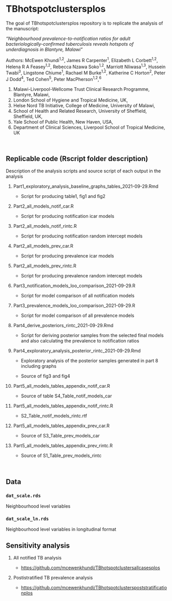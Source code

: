 
<!-- README.md is generated from README.Rmd. Please edit that file -->

# TBhotspotclustersplos

<!-- badges: start -->
<!-- badges: end -->

The goal of TBhotspotclustersplos repository is to replicate the
analysis of the manuscript:

*“Neighbourhood prevalence-to-notification ratios for adult
bacteriologically-confirmed tuberculosis reveals hotspots of
underdiagnosis in Blantyre, Malawi”*

Authors: McEwen Khundi<sup>1,2</sup>, James R Carpenter<sup>1</sup>,
Elizabeth L Corbett<sup>1,2</sup>, Helena R A Feasey<sup>1,2</sup>,
Rebecca Nzawa Soko<sup>1,2</sup>, Marriott Nliwasa<sup>1,3</sup>,
Hussein Twabi<sup>3</sup>, Lingstone Chiume<sup>1</sup>, Rachael M
Burke<sup>1,2</sup>, Katherine C Horton<sup>2</sup>, Peter J
Dodd<sup>4</sup>, Ted Cohen<sup>5</sup>, Peter
MacPherson<sup>1,2</sup>,<sup>6</sup>

1.  Malawi-Liverpool-Wellcome Trust Clinical Research Programme,
    Blantyre, Malawi,
2.  London School of Hygiene and Tropical Medicine, UK,
3.  Helse Nord TB Initiative, College of Medicine, University of Malawi,
4.  School of Health and Related Research, University of Sheffield,
    Sheffield, UK,
5.  Yale School of Public Health, New Haven, USA,
6.  Department of Clinical Sciences, Liverpool School of Tropical
    Medicine, UK

<br>

## Replicable code (Rscript folder description)

Description of the analysis scripts and source script of each output in
the analysis

1.  Part1\_exploratory\_analysis\_baseline\_graphs\_tables\_2021-09-29.Rmd

    -   Script for producing table1, fig1 and fig2

2.  Part2\_all\_models\_notif\_car.R

    -   Script for producing notification icar models

3.  Part2\_all\_models\_notif\_rintc.R

    -   Script for producing notification random intercept models

4.  Part2\_all\_models\_prev\_car.R

    -   Script for producing prevalence icar models

5.  Part2\_all\_models\_prev\_rintc.R

    -   Script for producing prevalence random intercept models

6.  Part3\_notification\_models\_loo\_comparison\_2021-09-29.R

    -   Script for model comparison of all notification models

7.  Part3\_prevalence\_models\_loo\_comparison\_2021-09-29.R

    -   Script for model comparison of all prevalence models

8.  Part4\_derive\_posteriors\_rintc\_2021-09-29.Rmd

    -   Script for deriving posterior samples from the selected final
        models and also calculating the prevalence to notification
        ratios

9.  Part4\_exploratory\_analysis\_posterior\_rintc\_2021-09-29.Rmd

    -   Exploratory analysis of the posterior samples generated in part
        8 including graphs

    -   Source of fig3 and fig4

10. Part5\_all\_models\_tables\_appendix\_notif\_car.R

    -   Source of table S4\_Table\_notif\_models\_car

11. Part5\_all\_models\_tables\_appendix\_notif\_rintc.R

    -   S2\_Table\_notif\_models\_rintc.rtf

12. Part5\_all\_models\_tables\_appendix\_prev\_car.R

    -   Source of S3\_Table\_prev\_models\_car

13. Part5\_all\_models\_tables\_appendix\_prev\_rintc.R

    -   Source of S1\_Table\_prev\_models\_rintc

<br>

## Data

### **`dat_scale.rds`**

Neighbourhood level variables

### **`dat_scale_ln.rds`**

Neighbourhood level variables in longitudinal format

## Sensitivity analysis

1.  All notified TB analysis

    -   <https://github.com/mcewenkhundi/TBhotspotclustersallcasesplos>

2.  Postistratified TB prevalence analysis

    -   <https://github.com/mcewenkhundi/TBhotspotclusterspoststratificationplos>
